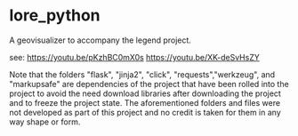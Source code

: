 # lore_python
A geovisualizer to accompany the legend project.

see: 
https://youtu.be/pKzhBC0mX0s
https://youtu.be/XK-deSvHsZY

Note that the folders "flask", "jinja2", "click", "requests","werkzeug", and "markupsafe" are dependencies of the project that have been rolled into the project to avoid the need download libraries after downloading the project and to freeze the project state. The aforementioned folders and files were not developed as part of this project and no credit is taken for them in any way shape or form.
